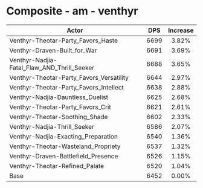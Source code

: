 # Composite - am - venthyr
| Actor | DPS | Increase |
|---|:---:|:---:|
|Venthyr-Theotar-Party_Favors_Haste|6699|3.82%|
|Venthyr-Draven-Built_for_War|6691|3.69%|
|Venthyr-Nadjia-Fatal_Flaw_AND_Thrill_Seeker|6688|3.65%|
|Venthyr-Theotar-Party_Favors_Versatility|6644|2.97%|
|Venthyr-Theotar-Party_Favors_Intellect|6638|2.88%|
|Venthyr-Nadjia-Dauntless_Duelist|6625|2.68%|
|Venthyr-Theotar-Party_Favors_Crit|6621|2.61%|
|Venthyr-Theotar-Soothing_Shade|6602|2.33%|
|Venthyr-Nadjia-Thrill_Seeker|6586|2.07%|
|Venthyr-Nadjia-Exacting_Preparation|6540|1.36%|
|Venthyr-Theotar-Wasteland_Propriety|6537|1.32%|
|Venthyr-Draven-Battlefield_Presence|6526|1.15%|
|Venthyr-Theotar-Refined_Palate|6520|1.04%|
|Base|6452|0.00%|
